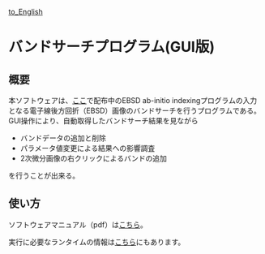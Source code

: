 [to_English](https://github.com/rtomiyasu/EBSDBandSearch_GUI/blob/master/README_eng.md)
# バンドサーチプログラム(GUI版)
## 概要
本ソフトウェアは、[ここ](https://github.com/rtomiyasu/BandSearch)で配布中のEBSD ab-initio indexingプログラムの入力となる電子線後方回折（EBSD）画像のバンドサーチを行うプログラムである。GUI操作により、自動取得したバンドサーチ結果を見ながら
- バンドデータの追加と削除
- パラメータ値変更による結果への影響調査
- 2次微分画像の右クリックによるバンドの追加

を行うことが出来る。
## 使い方
ソフトウェアマニュアル（pdf）は[こちら](https://github.com/rtomiyasu/EBSDBandSearch_GUI/blob/master/doc/manual.pdf)。

実行に必要なランタイムの情報は[こちら](https://github.com/rtomiyasu/EBSDBandSearch_GUI/blob/master/runtime/README.txt)にもあります。

